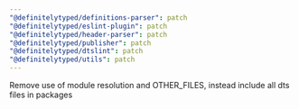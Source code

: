 ```yaml
---
"@definitelytyped/definitions-parser": patch
"@definitelytyped/eslint-plugin": patch
"@definitelytyped/header-parser": patch
"@definitelytyped/publisher": patch
"@definitelytyped/dtslint": patch
"@definitelytyped/utils": patch
---
```


Remove use of module resolution and OTHER_FILES, instead include all dts files in packages
